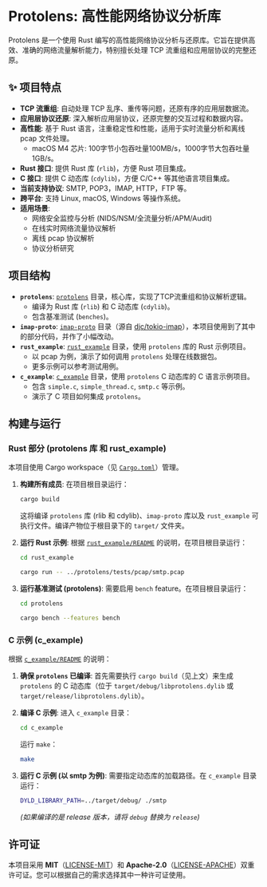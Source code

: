 # Protolens: 高性能网络协议分析库

Protolens 是一个使用 Rust 编写的高性能网络协议分析与还原库。它旨在提供高效、准确的网络流量解析能力，特别擅长处理 TCP 流重组和应用层协议的完整还原。

## ✨ 项目特点

*   **TCP 流重组**: 自动处理 TCP 乱序、重传等问题，还原有序的应用层数据流。
*   **应用层协议还原**: 深入解析应用层协议，还原完整的交互过程和数据内容。
*   **高性能**: 基于 Rust 语言，注重稳定性和性能，适用于实时流量分析和离线 pcap 文件处理。
    * macOS M4 芯片: 100字节小包吞吐量100MB/s，1000字节大包吞吐量1GB/s。
*   **Rust 接口**: 提供 Rust 库 (`rlib`)，方便 Rust 项目集成。
*   **C 接口**: 提供 C 动态库 (`cdylib`)，方便 C/C++ 等其他语言项目集成。
*   **当前支持协议**: SMTP, POP3，IMAP, HTTP，FTP 等。
*   **跨平台**: 支持 Linux, macOS, Windows 等操作系统。
*   **适用场景**:
    *   网络安全监控与分析 (NIDS/NSM/全流量分析/APM/Audit)
    *   在线实时网络流量协议解析
    *   离线 pcap 协议解析
    *   协议分析研究

## 项目结构

- **`protolens`**: [`protolens`](protolens) 目录，核心库，实现了TCP流重组和协议解析逻辑。
    - 编译为 Rust 库 (`rlib`) 和 C 动态库 (`cdylib`)。
    - 包含基准测试 (`benches`)。
- **`imap-proto`**: [`imap-proto`](imap-proto) 目录（源自 [djc/tokio-imap](https://github.com/djc/tokio-imap)），本项目使用到了其中的部分代码，并作了小幅改动。
- **`rust_example`**: [`rust_example`](rust_example) 目录，使用 `protolens` 库的 Rust 示例项目。
    - 以 pcap 为例，演示了如何调用 `protolens` 处理在线数据包。
    - 更多示例可以参考测试用例。
- **`c_example`**: [`c_example`](c_example) 目录，使用 `protolens` C 动态库的 C 语言示例项目。
    - 包含 `simple.c`, `simple_thread.c`, `smtp.c` 等示例。
    - 演示了 C 项目如何集成 `protolens`。

## 构建与运行

### Rust 部分 (protolens 库 和 rust_example)

本项目使用 Cargo workspace（见 [`Cargo.toml`](Cargo.toml)）管理。

1.  **构建所有成员**:
    在项目根目录运行：
    ```bash
    cargo build
    ```
    这将编译 `protolens` 库 (rlib 和 cdylib)、`imap-proto` 库以及 `rust_example` 可执行文件。编译产物位于根目录下的 `target/` 文件夹。

2.  **运行 Rust 示例**:
    根据 [`rust_example/README`](rust_example/README) 的说明，在项目根目录运行：
    ```bash
    cd rust_example
    ```
    ```bash
    cargo run -- ../protolens/tests/pcap/smtp.pcap
    ```

3.  **运行基准测试 (protolens)**:
    需要启用 `bench` feature。在项目根目录运行：
    ```bash
    cd protolens
    ```
    ```bash
    cargo bench --features bench
    ```

### C 示例 (c_example)

根据 [`c_example/README`](c_example/README) 的说明：

1.  **确保 `protolens` 已编译**:
    首先需要执行 `cargo build`（见上文）来生成 `protolens` 的 C 动态库（位于 `target/debug/libprotolens.dylib` 或 `target/release/libprotolens.dylib`）。

2.  **编译 C 示例**:
    进入 `c_example` 目录：
    ```bash
    cd c_example
    ```
    运行 `make`：
    ```bash
    make
    ```

3.  **运行 C 示例 (以 smtp 为例)**:
    需要指定动态库的加载路径。在 `c_example` 目录运行：
    ```bash
    DYLD_LIBRARY_PATH=../target/debug/ ./smtp
    ```
    *(如果编译的是 release 版本，请将 `debug` 替换为 `release`)*

## 许可证

本项目采用 **MIT**（[LICENSE-MIT](LICENSE-MIT)）和 **Apache-2.0**（[LICENSE-APACHE](LICENSE-APACHE)）双重许可证。您可以根据自己的需求选择其中一种许可证使用。